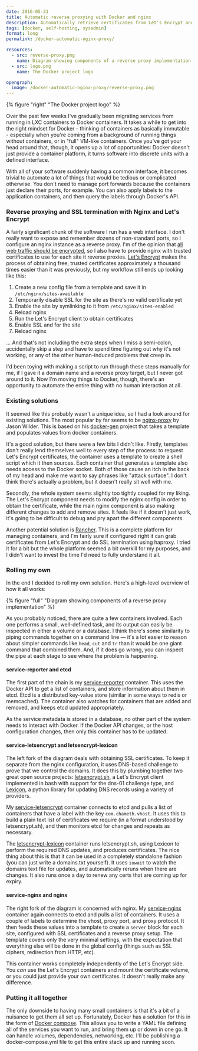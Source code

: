 ```yaml
---
date: 2016-05-21
title: Automatic reverse proxying with Docker and nginx
description: Automatically retrieve certificates from Let's Encrypt and configure an SSL-terminating reverse proxy based on running containers.
tags: [docker, self-hosting, sysadmin]
format: long
permalink: /docker-automatic-nginx-proxy/

resources:
  - src: reverse-proxy.png
    name: Diagram showing components of a reverse proxy implementation
  - src: logo.png
    name: The Docker project logo

opengraph:
  image: /docker-automatic-nginx-proxy/reverse-proxy.png
---
```


{% figure "right" "The Docker project logo" %}

Over the past few weeks I've gradually been migrating services from running in LXC containers to
Docker containers. It takes a while to get into the right mindset for Docker - thinking of
containers as basically immutable - especially when you're coming from a background of running
things without containers, or in "full" VM-like containers. Once you've got your head around that,
though, it opens up a lot of opportunities: Docker doesn't just provide a container platform, it
turns software into discrete units with a defined interface.

With all of your software suddenly having a common interface, it becomes trivial to automate a lot
of things that would be tedious or complicated otherwise. You don't need to manage port forwards
because the containers just declare their ports, for example. You can also apply labels to the
application containers, and then query the labels through Docker's API.

<!--more-->

### Reverse proxying and SSL termination with Nginx and Let's Encrypt

A fairly significant chunk of the software I run has a web interface. I don't really want to
expose and remember dozens of non-standard ports, so I configure an nginx instance as a reverse
proxy. I'm of the opinion that [all web traffic should be encrypted](https://www.eff.org/encrypt-the-web),
so I also have to provide nginx with trusted certificates to use for each site it reverse proxies.
[Let's Encrypt](https://letsencrypt.org/) makes the process of obtaining free, trusted certificates
approximately a thousand times easier than it was previously, but my workflow still ends up looking
like this:

 1. Create a new config file from a template and save it in `/etc/nginx/sites-available`
 2. Temporarily disable SSL for the site as there's no valid certificate yet
 3. Enable the site by symlinking to it from `/etc/nginx/sites-enabled`
 4. Reload nginx
 5. Run the Let's Encrypt client to obtain certificates
 6. Enable SSL and for the site
 7. Reload nginx

... And that's not including the extra steps when I miss a semi-colon, accidentally skip a step and
have to spend time figuring out why it's not working, or any of the other human-induced problems
that creep in.

I'd been toying with making a script to run through these steps manually for me, if I gave it a
domain name and a reverse proxy target, but I never got around to it. Now I'm moving things to
Docker, though, there's an opportunity to automate the entire thing with no human interaction at
all.

### Existing solutions

It seemed like this probably wasn't a unique idea, so I had a look around for existing solutions.
The most popular by far seems to be [nginx-proxy](https://github.com/jwilder/nginx-proxy) by
Jason Wilder. This is based on his [docker-gen](https://github.com/jwilder/docker-gen) project
that takes a template and populates values from docker containers.

It's a good solution, but there were a few bits I didn't like. Firstly, templates don't really lend
themselves well to every step of the process: to request Let's Encrypt certificates, the
container uses a template to create a shell script which it then sources. Each container that
generates a template also needs access to the Docker socket. Both of those cause an itch in the
back of my head and make me want to say phrases like "attack surface". I don't think there's
actually a problem, but it doesn't really sit well with me.

Secondly, the whole system seems slightly too tightly coupled for my liking. The Let's Encrypt
component needs to modify the nginx config in order to obtain the certificate, while the main
nginx component is also making different changes to add and remove sites. It feels like if it
doesn't just work, it's going to be difficult to debug and pry apart the different components.

Another potential solution is [Rancher](http://rancher.com/). This is a complete platform for
managing containers, and I'm fairly sure if configured right it can grab certificates from
Let's Encrypt and do SSL termination using haproxy. I tried it for a bit but the whole platform
seemed a bit overkill for my purposes, and I didn't want to invest the time I'd need to fully
understand it all.

### Rolling my own

In the end I decided to roll my own solution. Here's a high-level overview of how it all works:

{% figure "full" "Diagram showing components of a reverse proxy implementation" %}

As you probably noticed, there are quite a few containers involved. Each one performs a small,
well-defined task, and its output can easily be inspected in either a volume or a database. I
think there's some similarity to piping commands together on a command line &mdash; it's a lot
easier to reason about simpler commands like `head`, `cut` and `tr` than it would be one giant
command that combined them. And, if it does go wrong, you can inspect the pipe at each stage to
see where the problem is happening.

#### service-reporter and etcd

The first part of the chain is my [service-reporter](https://github.com/csmith/docker-service-reporter)
container.  This uses the Docker API to get a list of containers, and store information about them
in etcd.  Etcd is a distributed key-value store (similar in some ways to redis or memcached).
The container also watches for containers that are added and removed, and keeps etcd updated
appropriately.

As the service metadata is stored in a database, no other part of the system needs to interact
with Docker. If the Docker API changes, or the host configuration changes, then only this container
has to be updated.

#### service-letsencrypt and letsencrypt-lexicon

The left fork of the diagram deals with obtaining SSL certificates. To keep it separate from the
nginx configuration, it uses DNS-based challenge to prove that we control the domains. It does this
by plumbing together two great open source projects:
[letsencrypt.sh](https://github.com/lukas2511/letsencrypt.sh), a Let's Encrypt client implemented
in bash with support for the dns-01 challenge type, and
[Lexicon](https://github.com/AnalogJ/lexicon), a python library for updating DNS records using a
variety of providers.

My [service-letsencrypt](https://github.com/csmith/docker-service-letsencrypt) container connects
to etcd and pulls a list of containers that have a label with the key `com.chameth.vhost`. It uses
this to build a plain text list of certificates we require (in a format understood by
letsencrypt.sh), and then monitors etcd for changes and repeats as necessary.

The [letsencrypt-lexicon](https://github.com/csmith/docker-letsencrypt-lexicon) container runs
letsencrypt.sh, using Lexicon to perform the required DNS updates, and produces certificates.
The nice thing about this is that it can be used in a completely standalone fashion (you can just
write a domains.txt yourself). It uses `iowait` to watch the domains text file for updates, and
automatically reruns when there are changes. It also runs once a day to renew any certs that are
coming up for expiry.

#### service-nginx and nginx

The right fork of the diagram is concerned with nginx. My
[service-nginx](https://github.com/csmith/docker-service-nginx) container again connects to etcd
and pulls a list of containers. It uses a couple of labels to determine the vhost, proxy port,
and proxy protocol. It then feeds these values into a template to create a `server` block for
each site, configured with SSL certificates and a reverse proxy setup. The template covers only
the very minimal settings, with the expectation that everything else will be done in the global
config (things such as SSL ciphers, redirection from HTTP, etc).

This container works completely independently of the Let's Encrypt side. You *can* use the
Let's Encrypt containers and mount the certificate volume, or you could just provide your own
certificates. It doesn't really make any difference.

### Putting it all together

The only downside to having many small containers is that it's a bit of a nuisance to get them
all set up. Fortunately, Docker has a solution for this in the form of
[Docker compose](https://docs.docker.com/compose/). This allows you to write a YAML file defining
all of the services you want to run, and bring them up or down in one go. It can handle volumes,
dependencies, networking, etc.  I'll be publishing a docker-compose.yml file to get this entire
stack up and running soon.
